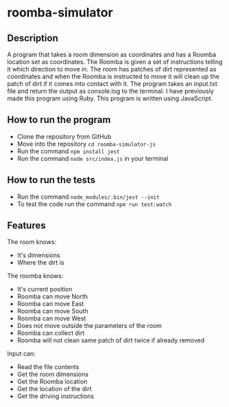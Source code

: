 # roomba-simulator

## Description
A program that takes a room dimension as coordinates and has a Roomba location set as coordinates. The Roomba is given a set of instructions telling it which direction to move in. The room has patches of dirt represented as coordinates and when the Roomba is instructed to move it will clean up the patch of dirt if it comes into contact with it. The program takes an input.txt file and return the output as console.log to the terminal. I have previously made this program using Ruby. This program is written using JavaScript.

## How to run the program
- Clone the repository from GitHub
- Move into the repository `cd roomba-simulator-js`
- Run the command `npm install jest`
- Run the command `node src/index.js` in your terminal

## How to run the tests
- Run the command `node_modules/.bin/jest --init`
- To test the code run the command `npm run test:watch`

## Features
The room knows:
- It's dimensions
- Where the dirt is

The roomba knows:
- It's current position
- Roomba can move North
- Roomba can move East
- Roomba can move South
- Roomba can move West
- Does not move outside the parameters of the room
- Roomba can collect dirt
- Roomba will not clean same patch of dirt twice if already removed

Input can:
- Read the file contents
- Get the room dimensions
- Get the Roomba location
- Get the location of the dirt
- Get the driving instructions

